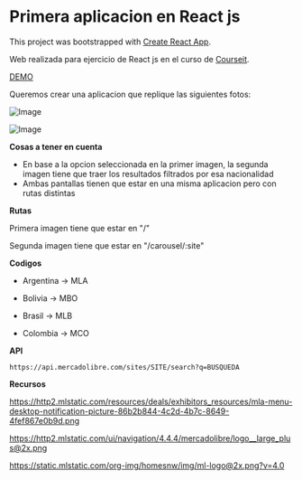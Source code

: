 # Primera aplicacion en React js

This project was bootstrapped with [Create React App](https://github.com/facebook/create-react-app).

Web realizada para ejercicio de React js en el curso de [Courseit](https://courseit.io/).

[DEMO](https://luca3212.github.io/React-app/)

Queremos crear una aplicacion que replique las siguientes fotos:

![Image](https://courseit-statics.nyc3.digitaloceanspaces.com/contenido/online/react/meli1.png)

![Image](https://courseit-statics.nyc3.digitaloceanspaces.com/contenido/online/react/meli2.png)

**Cosas a tener en cuenta**

- En base a la opcion seleccionada en la primer imagen, la segunda imagen tiene que traer los resultados filtrados por esa nacionalidad
- Ambas pantallas tienen que estar en una misma aplicacion pero con rutas distintas


**Rutas**

Primera imagen tiene que estar en "/"

Segunda imagen tiene que estar en "/carousel/:site"

**Codigos**

- Argentina -> MLA

- Bolivia -> MBO

- Brasil -> MLB

- Colombia -> MCO

**API**

`https://api.mercadolibre.com/sites/SITE/search?q=BUSQUEDA`

**Recursos**

https://http2.mlstatic.com/resources/deals/exhibitors_resources/mla-menu-desktop-notification-picture-86b2b844-4c2d-4b7c-8649-4fef867e0b9d.png

https://http2.mlstatic.com/ui/navigation/4.4.4/mercadolibre/logo__large_plus@2x.png

https://static.mlstatic.com/org-img/homesnw/img/ml-logo@2x.png?v=4.0
